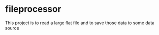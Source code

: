 # fileprocessor
This project is to read a large flat file and to save those data to some data source
